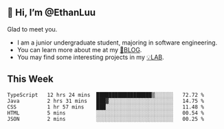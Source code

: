 ## 👋 Hi, I’m @EthanLuu

Glad to meet you.

- I am a junior undergraduate student, majoring in software engineering.
- You can learn more about me at my [📝BLOG](https://blog.ethanloo.top).
- You may find some interesting projects in my [💡LAB](https://lab.ethanloo.top).

## This Week
<!--START_SECTION:waka-->
```text
TypeScript   12 hrs 24 mins  ██████████████████▒░░░░░░   72.72 % 
Java         2 hrs 31 mins   ███▓░░░░░░░░░░░░░░░░░░░░░   14.75 % 
CSS          1 hr 57 mins    ███░░░░░░░░░░░░░░░░░░░░░░   11.48 % 
HTML         5 mins          ░░░░░░░░░░░░░░░░░░░░░░░░░   00.54 % 
JSON         2 mins          ░░░░░░░░░░░░░░░░░░░░░░░░░   00.25 % 
```
<!--END_SECTION:waka-->
